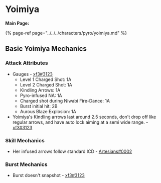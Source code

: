 # Yoimiya

**Main Page:**

{% page-ref page="../../../characters/pyro/yoimiya.md" %}

## Basic Yoimiya Mechanics

### Attack Attributes

* Gauges - [xf3#3123](https://imgur.com/a/cmgaCZm)
  * Level 1 Charged Shot: 1A
  * Level 2 Charged Shot: 1A
  * Kindling Arrows: 1A
  * Pyro-infused NA: 1A
  * Charged shot during Niwabi Fire-Dance: 1A
  * Burst initial hit: 2B
  * Aurous Blaze Explosion: 1A
* Yoimiya's Kindling arrows last around 2.5 seconds, don't drop off like regular arrows, and have auto lock aiming at a semi wide range. - [xf3#3123](https://imgur.com/a/l8wot7Y)

### Skill Mechanics

* Her infused arrows follow standard ICD - [Artesians#0002](https://imgur.com/lebjy1p)

### Burst Mechanics

* Burst doesn't snapshot - [xf3#3123](https://i.imgur.com/gQwo7gs.mp4)